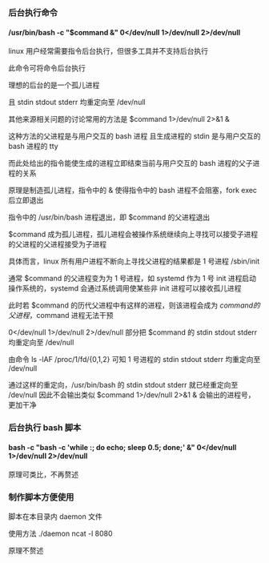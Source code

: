### 后台执行命令

#### /usr/bin/bash -c "$command &" 0</dev/null 1>/dev/null 2>/dev/null

linux 用户经常需要指令后台执行，但很多工具并不支持后台执行

此命令可将命令后台执行

理想的后台的是一个孤儿进程

且 stdin stdout stderr 均重定向至 /dev/null

其他来源相关问题的讨论常用的方法是 $command 1>/dev/null 2>&1 &

这种方法的父进程是与用户交互的 bash 进程 且生成进程的 stdin 是与用户交互的 bash 进程的 tty

而此处给出的指令能使生成的进程立即结束当前与用户交互的 bash 进程的父子进程的关系

原理是制造孤儿进程，指令中的 & 使得指令中的 bash 进程不会阻塞，fork exec 后立即退出

指令中的 /usr/bin/bash 进程退出，即 $command 的父进程退出

$command 成为孤儿进程，孤儿进程会被操作系统继续向上寻找可以接受子进程的父进程的父进程接受为子进程

具体而言，linux 所有用户进程不断向上寻找父进程的结果都是 1 号进程 /sbin/init 

通常 $command 的父进程变为为 1 号进程，如 systemd 作为 1 号 init 进程启动操作系统的，systemd 会通过系统调用使某些非 init 进程可以接收孤儿进程

此时若 $command 的历代父进程中有这样的进程，则该进程会成为 $command 的父进程，$command 进程无法干预

0</dev/null 1>/dev/null 2>/dev/null 部分把 $command 的 stdin stdout stderr 均重定向至 /dev/null

由命令 ls -lAF /proc/1/fd/{0,1,2} 可知 1 号进程的 stdin stdout stderr 均重定向至 /dev/null

通过这样的重定向，/usr/bin/bash 的 stdin stdout stderr 就已经重定向至 /dev/null 因此不会输出类似 $command 1>/dev/null 2>&1 & 会输出的进程号，更加干净

### 后台执行 bash 脚本

#### bash -c "bash -c 'while :; do echo; sleep 0.5; done;' &" 0</dev/null 1>/dev/null 2>/dev/null

原理可类比，不再赘述

### 制作脚本方便使用

脚本在本目录内 daemon 文件

使用方法 ./daemon ncat -l 8080

原理不赘述
